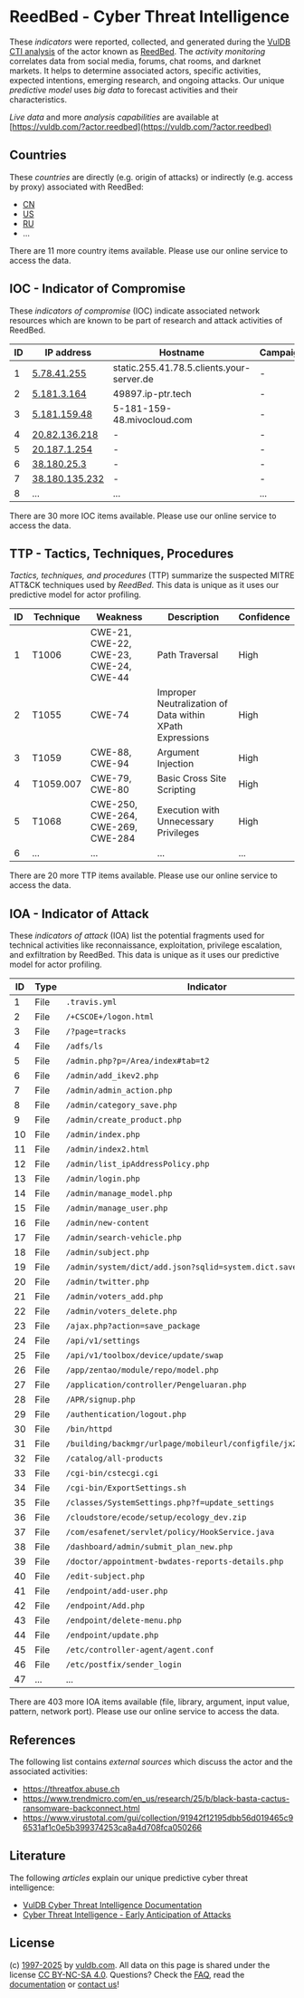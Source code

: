 # ReedBed - Cyber Threat Intelligence

These _indicators_ were reported, collected, and generated during the [VulDB CTI analysis](https://vuldb.com/?kb.cti) of the actor known as [ReedBed](https://vuldb.com/?actor.reedbed). The _activity monitoring_ correlates data from social media, forums, chat rooms, and darknet markets. It helps to determine associated actors, specific activities, expected intentions, emerging research, and ongoing attacks. Our unique _predictive model_ uses _big data_ to forecast activities and their characteristics.

_Live data_ and more _analysis capabilities_ are available at [https://vuldb.com/?actor.reedbed](https://vuldb.com/?actor.reedbed)

## Countries

These _countries_ are directly (e.g. origin of attacks) or indirectly (e.g. access by proxy) associated with ReedBed:

* [CN](https://vuldb.com/?country.cn)
* [US](https://vuldb.com/?country.us)
* [RU](https://vuldb.com/?country.ru)
* ...

There are 11 more country items available. Please use our online service to access the data.

## IOC - Indicator of Compromise

These _indicators of compromise_ (IOC) indicate associated network resources which are known to be part of research and attack activities of ReedBed.

ID | IP address | Hostname | Campaign | Confidence
-- | ---------- | -------- | -------- | ----------
1 | [5.78.41.255](https://vuldb.com/?ip.5.78.41.255) | static.255.41.78.5.clients.your-server.de | - | High
2 | [5.181.3.164](https://vuldb.com/?ip.5.181.3.164) | 49897.ip-ptr.tech | - | High
3 | [5.181.159.48](https://vuldb.com/?ip.5.181.159.48) | 5-181-159-48.mivocloud.com | - | High
4 | [20.82.136.218](https://vuldb.com/?ip.20.82.136.218) | - | - | High
5 | [20.187.1.254](https://vuldb.com/?ip.20.187.1.254) | - | - | High
6 | [38.180.25.3](https://vuldb.com/?ip.38.180.25.3) | - | - | High
7 | [38.180.135.232](https://vuldb.com/?ip.38.180.135.232) | - | - | High
8 | ... | ... | ... | ...

There are 30 more IOC items available. Please use our online service to access the data.

## TTP - Tactics, Techniques, Procedures

_Tactics, techniques, and procedures_ (TTP) summarize the suspected MITRE ATT&CK techniques used by _ReedBed_. This data is unique as it uses our predictive model for actor profiling.

ID | Technique | Weakness | Description | Confidence
-- | --------- | -------- | ----------- | ----------
1 | T1006 | CWE-21, CWE-22, CWE-23, CWE-24, CWE-44 | Path Traversal | High
2 | T1055 | CWE-74 | Improper Neutralization of Data within XPath Expressions | High
3 | T1059 | CWE-88, CWE-94 | Argument Injection | High
4 | T1059.007 | CWE-79, CWE-80 | Basic Cross Site Scripting | High
5 | T1068 | CWE-250, CWE-264, CWE-269, CWE-284 | Execution with Unnecessary Privileges | High
6 | ... | ... | ... | ...

There are 20 more TTP items available. Please use our online service to access the data.

## IOA - Indicator of Attack

These _indicators of attack_ (IOA) list the potential fragments used for technical activities like reconnaissance, exploitation, privilege escalation, and exfiltration by ReedBed. This data is unique as it uses our predictive model for actor profiling.

ID | Type | Indicator | Confidence
-- | ---- | --------- | ----------
1 | File | `.travis.yml` | Medium
2 | File | `/+CSCOE+/logon.html` | High
3 | File | `/?page=tracks` | High
4 | File | `/adfs/ls` | Medium
5 | File | `/admin.php?p=/Area/index#tab=t2` | High
6 | File | `/admin/add_ikev2.php` | High
7 | File | `/admin/admin_action.php` | High
8 | File | `/admin/category_save.php` | High
9 | File | `/admin/create_product.php` | High
10 | File | `/admin/index.php` | High
11 | File | `/admin/index2.html` | High
12 | File | `/admin/list_ipAddressPolicy.php` | High
13 | File | `/admin/login.php` | High
14 | File | `/admin/manage_model.php` | High
15 | File | `/admin/manage_user.php` | High
16 | File | `/admin/new-content` | High
17 | File | `/admin/search-vehicle.php` | High
18 | File | `/admin/subject.php` | High
19 | File | `/admin/system/dict/add.json?sqlid=system.dict.save` | High
20 | File | `/admin/twitter.php` | High
21 | File | `/admin/voters_add.php` | High
22 | File | `/admin/voters_delete.php` | High
23 | File | `/ajax.php?action=save_package` | High
24 | File | `/api/v1/settings` | High
25 | File | `/api/v1/toolbox/device/update/swap` | High
26 | File | `/app/zentao/module/repo/model.php` | High
27 | File | `/application/controller/Pengeluaran.php` | High
28 | File | `/APR/signup.php` | High
29 | File | `/authentication/logout.php` | High
30 | File | `/bin/httpd` | Medium
31 | File | `/building/backmgr/urlpage/mobileurl/configfile/jx2_config.ini` | High
32 | File | `/catalog/all-products` | High
33 | File | `/cgi-bin/cstecgi.cgi` | High
34 | File | `/cgi-bin/ExportSettings.sh` | High
35 | File | `/classes/SystemSettings.php?f=update_settings` | High
36 | File | `/cloudstore/ecode/setup/ecology_dev.zip` | High
37 | File | `/com/esafenet/servlet/policy/HookService.java` | High
38 | File | `/dashboard/admin/submit_plan_new.php` | High
39 | File | `/doctor/appointment-bwdates-reports-details.php` | High
40 | File | `/edit-subject.php` | High
41 | File | `/endpoint/add-user.php` | High
42 | File | `/endpoint/Add.php` | High
43 | File | `/endpoint/delete-menu.php` | High
44 | File | `/endpoint/update.php` | High
45 | File | `/etc/controller-agent/agent.conf` | High
46 | File | `/etc/postfix/sender_login` | High
47 | ... | ... | ...

There are 403 more IOA items available (file, library, argument, input value, pattern, network port). Please use our online service to access the data.

## References

The following list contains _external sources_ which discuss the actor and the associated activities:

* https://threatfox.abuse.ch
* https://www.trendmicro.com/en_us/research/25/b/black-basta-cactus-ransomware-backconnect.html
* https://www.virustotal.com/gui/collection/91942f12195dbb56d019465c96531af1c0e5b399374253ca8a4d708fca050266

## Literature

The following _articles_ explain our unique predictive cyber threat intelligence:

* [VulDB Cyber Threat Intelligence Documentation](https://vuldb.com/?kb.cti)
* [Cyber Threat Intelligence - Early Anticipation of Attacks](https://www.scip.ch/en/?labs.20201022)

## License

(c) [1997-2025](https://vuldb.com/?kb.changelog) by [vuldb.com](https://vuldb.com/?kb.about). All data on this page is shared under the license [CC BY-NC-SA 4.0](https://creativecommons.org/licenses/by-nc-sa/4.0/). Questions? Check the [FAQ](https://vuldb.com/?kb.faq), read the [documentation](https://vuldb.com/?kb) or [contact us](https://vuldb.com/?contact)!
